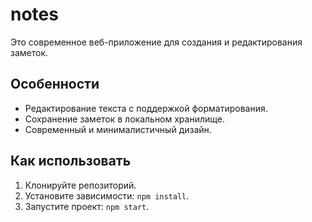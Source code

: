 # notes
Это современное веб-приложение для создания и редактирования заметок.

## Особенности
- Редактирование текста с поддержкой форматирования.
- Сохранение заметок в локальном хранилище.
- Современный и минималистичный дизайн.

## Как использовать
1. Клонируйте репозиторий.
2. Установите зависимости: `npm install`.
3. Запустите проект: `npm start`.
